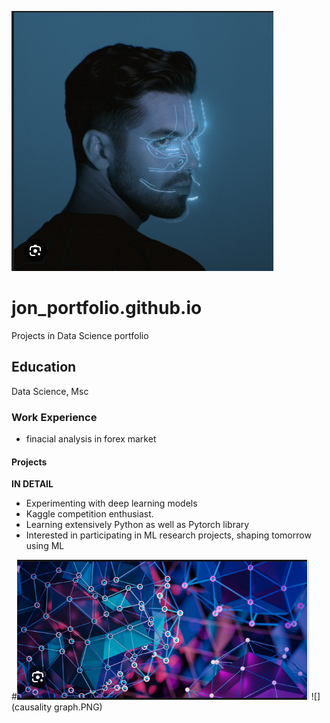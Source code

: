 
![](anyma.PNG)

# jon_portfolio.github.io
Projects in Data Science portfolio
## Education
Data Science, Msc

### Work Experience
*   finacial analysis in forex market

#### Projects
**IN DETAIL**
*   Experimenting with deep learning models
*   Kaggle competition enthusiast.
*   Learning extensively Python as well as Pytorch library
*   Interested in participating in ML research projects, shaping tomorrow using ML

#![Causality Graph!](https://github.com/3d4t4n3wg0ld/jon_portfolio.github.io/blob/main/causality%20graph.PNG "Causality Graph")
![](causality graph.PNG)
